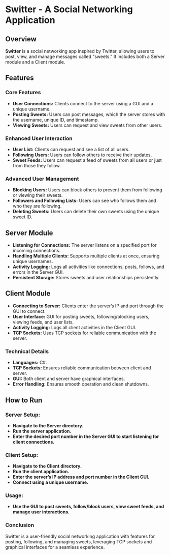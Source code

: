 # Switter - A Social Networking Application
## Overview
**Switter** is a social networking app inspired by Twitter, allowing users to post, view, and manage messages called "sweets." It includes both a Server module and a Client module.

## Features
### Core Features
- **User Connections:** Clients connect to the server using a GUI and a unique username.
- **Posting Sweets:** Users can post messages, which the server stores with the username, unique ID, and timestamp.
- **Viewing Sweets:** Users can request and view sweets from other users.
### Enhanced User Interaction
- **User List:** Clients can request and see a list of all users.
- **Following Users:** Users can follow others to receive their updates.
- **Sweet Feeds:** Users can request a feed of sweets from all users or just from those they follow.
### Advanced User Management
- **Blocking Users:** Users can block others to prevent them from following or viewing their sweets.
- **Followers and Following Lists:** Users can see who follows them and who they are following.
- **Deleting Sweets:** Users can delete their own sweets using the unique sweet ID.
## Server Module
- **Listening for Connections:** The server listens on a specified port for incoming connections.
- **Handling Multiple Clients:** Supports multiple clients at once, ensuring unique usernames.
- **Activity Logging:** Logs all activities like connections, posts, follows, and errors in the Server GUI.
- **Persistent Storage:** Stores sweets and user relationships persistently.
## Client Module
- **Connecting to Server:** Clients enter the server’s IP and port through the GUI to connect.
- **User Interface:** GUI for posting sweets, following/blocking users, viewing feeds, and user lists.
- **Activity Logging:** Logs all client activities in the Client GUI.
- **TCP Sockets:** Uses TCP sockets for reliable communication with the server.
### Technical Details
- **Languages:** C#.
- **TCP Sockets:** Ensures reliable communication between client and server.
- **GUI:** Both client and server have graphical interfaces.
- **Error Handling:** Ensures smooth operation and clean shutdowns.

## How to Run
### Server Setup:

- **Navigate to the Server directory.**
- **Run the server application.**
- **Enter the desired port number in the Server GUI to start listening for client connections.**
### Client Setup:

- **Navigate to the Client directory.**
- **Run the client application.**
- **Enter the server’s IP address and port number in the Client GUI.**
- **Connect using a unique username.**
### Usage:

- **Use the GUI to post sweets, follow/block users, view sweet feeds, and manage user interactions.**

### Conclusion
Switter is a user-friendly social networking application with features for posting, following, and managing sweets, leveraging TCP sockets and graphical interfaces for a seamless experience.

